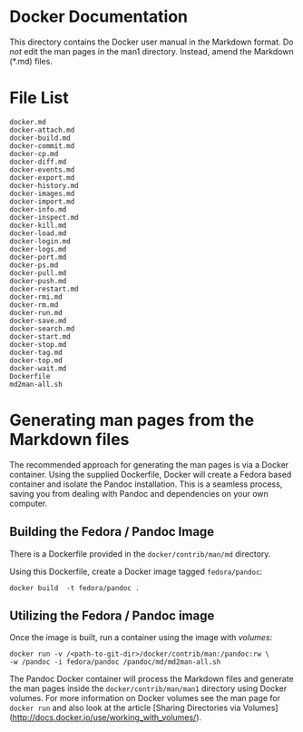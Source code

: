 Docker Documentation
====================

This directory contains the Docker user manual in the Markdown format.
Do *not* edit the man pages in the man1 directory. Instead, amend the
Markdown (*.md) files.

# File List

    docker.md
    docker-attach.md
    docker-build.md
    docker-commit.md
    docker-cp.md
    docker-diff.md
    docker-events.md
    docker-export.md
    docker-history.md
    docker-images.md
    docker-import.md
    docker-info.md
    docker-inspect.md
    docker-kill.md
    docker-load.md
    docker-login.md
    docker-logs.md
    docker-port.md
    docker-ps.md
    docker-pull.md
    docker-push.md
    docker-restart.md
    docker-rmi.md
    docker-rm.md
    docker-run.md
    docker-save.md
    docker-search.md
    docker-start.md
    docker-stop.md
    docker-tag.md
    docker-top.md
    docker-wait.md
    Dockerfile
    md2man-all.sh

# Generating man pages from the Markdown files

The recommended approach for generating the man pages is via a  Docker 
container. Using the supplied Dockerfile, Docker will create a Fedora based 
container and isolate the Pandoc installation. This is a seamless process, 
saving you from dealing with Pandoc and dependencies on your own computer.

## Building the Fedora / Pandoc Image

There is a Dockerfile provided in the `docker/contrib/man/md` directory.

Using this Dockerfile, create a Docker image tagged `fedora/pandoc`:

    docker build  -t fedora/pandoc .

## Utilizing the Fedora / Pandoc image

Once the image is built, run a container using the image with *volumes*:

    docker run -v /<path-to-git-dir>/docker/contrib/man:/pandoc:rw \
    -w /pandoc -i fedora/pandoc /pandoc/md/md2man-all.sh

The Pandoc Docker container will process the Markdown files and generate
the man pages inside the `docker/contrib/man/man1` directory using
Docker volumes. For more information on Docker volumes see the man page for
`docker run` and also look at the article [Sharing Directories via Volumes]
(http://docs.docker.io/use/working_with_volumes/).
